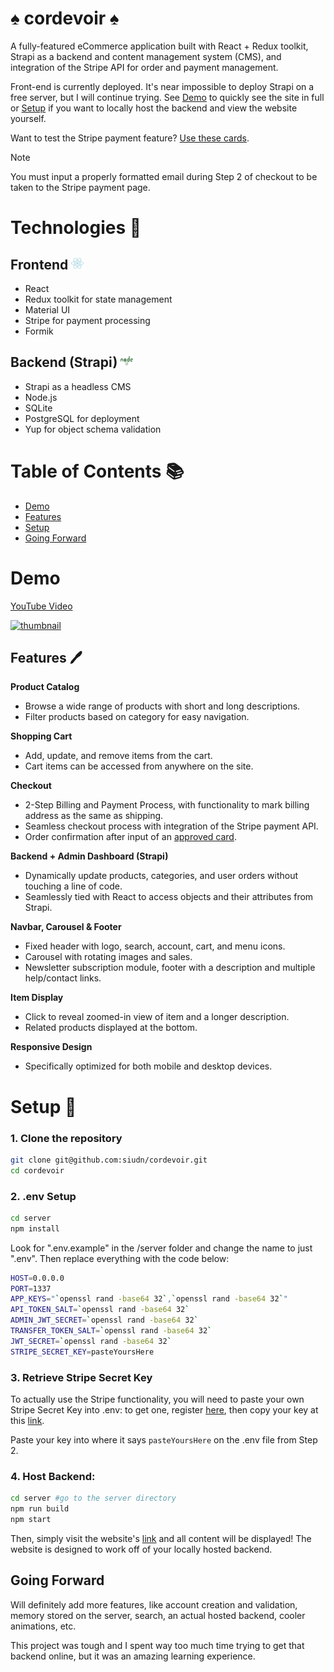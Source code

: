 # ♠️ cordevoir ♠️

A fully-featured eCommerce application built with React + Redux toolkit, Strapi as a backend and content management system (CMS), and integration of the Stripe API for order and payment management.

Front-end is currently deployed. It's near impossible to deploy Strapi on a free server, but I will continue trying. See [Demo](#demo) to quickly see the site in full or [Setup](#setup-📝) if you want to locally host the backend and view the website yourself.

Want to test the Stripe payment feature? [Use these cards](https://stripe.com/docs/testing#cards).

> [!NOTE]
> You must input a properly formatted email during Step 2 of checkout to be taken to the Stripe payment page.
> <br>

# Technologies 🤖

## **Frontend** <img src="/client/src/assets/icons/react.svg" alt="React Icon" width="20" height="20">

- React
- Redux toolkit for state management
- Material UI
- Stripe for payment processing
- Formik

## **Backend (Strapi)** <img src="/client/src/assets/icons/node.svg" alt="Node Icon" width="20" height="20">

- Strapi as a headless CMS
- Node.js
- SQLite
- PostgreSQL for deployment
- Yup for object schema validation
  <br>

# Table of Contents 📚

- [Demo](#demo)
- [Features](#features-🖊️)
- [Setup](#setup-📝)
- [Going Forward](#going-forward)
  <br>

# Demo

[YouTube Video](https://www.youtube.com/watch?v=fbgtzejDUFc&ab_channel=ShadmanUddin)

[![thumbnail](https://img.youtube.com/vi/fbgtzejDUFc/0.jpg)](https://www.youtube.com/watch?v=fbgtzejDUFc&ab_channel=ShadmanUddin)

## Features 🖊️

**Product Catalog**

- Browse a wide range of products with short and long descriptions.
- Filter products based on category for easy navigation.

**Shopping Cart**

- Add, update, and remove items from the cart.
- Cart items can be accessed from anywhere on the site.

**Checkout**

- 2-Step Billing and Payment Process, with functionality to mark billing address as the same as shipping.
- Seamless checkout process with integration of the Stripe payment API.
- Order confirmation after input of an [approved card](https://stripe.com/docs/testing#cards).

**Backend + Admin Dashboard (Strapi)**

- Dynamically update products, categories, and user orders without touching a line of code.
- Seamlessly tied with React to access objects and their attributes from Strapi.

**Navbar, Carousel & Footer**

- Fixed header with logo, search, account, cart, and menu icons.
- Carousel with rotating images and sales.
- Newsletter subscription module, footer with a description and multiple help/contact links.

**Item Display**

- Click to reveal zoomed-in view of item and a longer description.
- Related products displayed at the bottom.

**Responsive Design**

- Specifically optimized for both mobile and desktop devices.
  <br>

# Setup 📝

### 1. Clone the repository

```bash
git clone git@github.com:siudn/cordevoir.git
cd cordevoir
```

### 2. **.env Setup**

```bash
cd server
npm install
```

Look for ".env.example" in the /server folder and change the name to just ".env". Then replace everything with the code below:

```bash
HOST=0.0.0.0
PORT=1337
APP_KEYS="`openssl rand -base64 32`,`openssl rand -base64 32`"
API_TOKEN_SALT=`openssl rand -base64 32`
ADMIN_JWT_SECRET=`openssl rand -base64 32`
TRANSFER_TOKEN_SALT=`openssl rand -base64 32`
JWT_SECRET=`openssl rand -base64 32`
STRIPE_SECRET_KEY=pasteYoursHere
```

### 3. **Retrieve Stripe Secret Key**

To actually use the Stripe functionality, you will need to paste your own Stripe Secret Key into .env: to get one, register [here](https://dashboard.stripe.com/register), then copy your key at this [link](https://dashboard.stripe.com/register).

Paste your key into where it says `pasteYoursHere` on the .env file from Step 2.

### 4. **Host Backend:**

```bash
cd server #go to the server directory
npm run build
npm start
```

Then, simply visit the website's [link](https://cordevoir.vercel.app/) and all content will be displayed! The website is designed to work off of your locally hosted backend.
<br>

## Going Forward

Will definitely add more features, like account creation and validation, memory stored on the server, search, an actual hosted backend, cooler animations, etc.

This project was tough and I spent way too much time trying to get that backend online, but it was an amazing learning experience.

